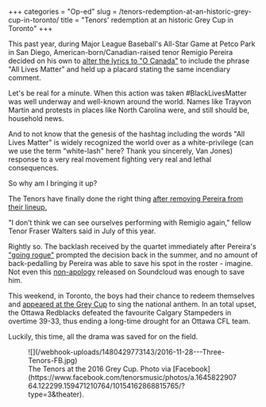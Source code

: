 +++
categories = "Op-ed"
slug = /tenors-redemption-at-an-historic-grey-cup-in-toronto/
title = "Tenors&#039; redemption at an historic Grey Cup in Toronto"
+++

This past year, during Major League Baseball's All-Star Game at Petco Park in San Diego, American-born/Canadian-raised tenor Remigio Pereira decided on his own to [alter the lyrics to "O Canada"](http://www.cbc.ca/sports/baseball/mlb/canadian-national-anthem-all-lives-matter-change-1.3676477) to include the phrase "All Lives Matter" and held up a placard stating the same incendiary comment. 

Let's be real for a minute. When this action was taken #BlackLivesMatter was well underway and well-known around the world. Names like Trayvon Martin and protests in places like North Carolina were, and still should be, household news. 

And to not know that the genesis of the hashtag including the words "All Lives Matter" is widely recognized the world over as a white-privilege (can we use the term "white-lash" here? Thank you sincerely, Van Jones) response to a very real movement fighting very real and lethal consequences.

So why am I bringing it up? 

The Tenors have finally done the right thing [after removing Pereira from their lineup.](http://www.cbc.ca/news/entertainment/tenors-remigio-pereira-split-1.3860690) 

"I don’t think we can see ourselves performing with Remigio again," fellow Tenor Fraser Walters said in July of this year. 

Rightly so. The backlash received by the quartet immediately after Pereira's ["going rogue"](http://news.nationalpost.com/sports/mlb/outrage-after-the-tenors-change-o-canada-lyrics-to-all-lives-matter-statement-at-mlb-all-star-game) prompted the decision back in the summer, and no amount of back-pedalling by Pereira was able to save his spot in the roster - imagine. Not even this [non-apology](https://soundcloud.com/remigio-pereira/black-lives-do-matter) released on Soundcloud was enough to save him. 

This weekend, in Toronto, the boys had their chance to redeem themselves and [appeared at the Grey Cup](https://www.facebook.com/tenorsmusic/posts/10154168137690765:0) to sing the national anthem. In an total upset, the Ottawa Redblacks defeated the favourite Calgary Stampeders in overtime 39-33, thus ending a long-time drought for an Ottawa CFL team. 

Luckily, this time, all the drama was saved for on the field.

<figure data-type="image">
![](/webhook-uploads/1480429773143/2016-11-28---Three-Tenors-FB.jpg)<figcaption>The Tenors at the 2016 Grey Cup. Photo via [Facebook](https://www.facebook.com/tenorsmusic/photos/a.164582290764.122299.159471210764/10154162868815765/?type=3&theater).</figcaption>
</figure>
